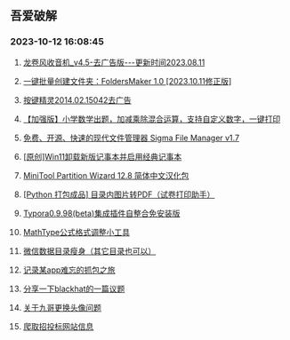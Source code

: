 ## 吾爱破解 
### 2023-10-12 16:08:45

1. [龙卷风收音机_v4.5-去广告版---更新时间2023.08.11](https://www.52pojie.cn/thread-1842973-1-1.html)

2. [一键批量创建文件夹：FoldersMaker 1.0 [2023.10.11修正版]](https://www.52pojie.cn/thread-1842962-1-1.html)

3. [按键精灵2014.02.15042去广告](https://www.52pojie.cn/thread-1843013-1-1.html)

4. [【加强版】小学数学出题，加减乘除混合运算，支持自定义数字，一键打印](https://www.52pojie.cn/thread-1843105-1-1.html)

5. [免费、开源、快速的现代文件管理器 Sigma File Manager v1.7](https://www.52pojie.cn/thread-1843023-1-1.html)

6. [[原创]Win11卸载新版记事本并启用经典记事本](https://www.52pojie.cn/thread-1843048-1-1.html)

7. [MiniTool Partition Wizard 12.8 简体中文汉化包](https://www.52pojie.cn/thread-1843108-1-1.html)

8. [[Python 打包成品] 目录内图片转PDF（试卷打印助手）](https://www.52pojie.cn/thread-1843083-1-1.html)

9. [Typora0.9.98(beta)集成插件自整合免安装版](https://www.52pojie.cn/thread-1843262-1-1.html)

10. [MathType公式格式调整小工具](https://www.52pojie.cn/thread-1843235-1-1.html)

11. [微信数据目录瘦身（其它目录也可以）](https://www.52pojie.cn/thread-1843297-1-1.html)

12. [记录某app难忘的抓包之旅](https://www.52pojie.cn/thread-1843146-1-1.html)

13. [分享一下blackhat的一篇议题](https://www.52pojie.cn/thread-1842949-1-1.html)

14. [关于九哥更换头像问题](https://www.52pojie.cn/thread-1843125-1-1.html)

15. [爬取招投标网站信息](https://www.52pojie.cn/thread-1843107-1-1.html)

